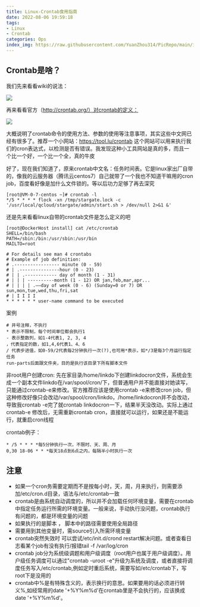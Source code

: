 ```yaml
---
title: Linux-Crontab食用指南
date: 2022-08-06 19:59:18
tags: 
- Linux
- Crontab
categories: Ops
index_img: https://raw.githubusercontent.com/YuanZhou314/PicRepo/main/imgs/old/Linux.jpg
---
```


<!-- more -->

## Crontab是啥？

我们先来看看wiki的说法：

![](https://raw.githubusercontent.com/YuanZhou314/PicRepo/main/imgs/20220806195943.png)

 

 

 

再来看看官方（http://crontab.org/）对crontab的定义：

![](https://raw.githubusercontent.com/YuanZhou314/PicRepo/main/imgs/20220806195954.png)

 

 

 大概说明了crontab命令的使用方法、参数的使用等注意事项，其实这些中文网已经有很多了。推荐一个小网站：https://tool.lu/crontab 这个网站可以用来执行我们的cron表达式，以检测是否有错误。我发现这种小工具网站是真的多，而且一个比一个好，一个比一个全，真的牛皮

 

好了，现在我们知道了，原来crontab中文名：任务时间表。它是linux家出厂自带的，像我的云服务器（腾讯云centos7）自己就带了一个我也不知道干嘛用的cron job，百度看好像是加什么文件锁的。等以后功力足够了再去深究

```
[root@VM-0-7-centos ~]# crontab -l
*/5 * * * * flock -xn /tmp/stargate.lock -c '/usr/local/qcloud/stargate/admin/start.sh > /dev/null 2>&1 &'
```

 

还是先来看看linux自带的crontab文件是怎么定义的吧

```
[root@DockerHost install] cat /etc/crontab
SHELL=/bin/bash
PATH=/sbin:/bin:/usr/sbin:/usr/bin
MAILTO=root

# For details see man 4 crontabs
# Example of job definition:
# .----------------- minute (0 - 59)
# | .---------------hour (0 - 23)
# | | .------------ day of month (1 - 31)
# | | | ----------month (1 - 12) OR jan,feb,mar,apr...
# | | | | .——day of week (0 - 6) (Sunday=0 or 7) OR sun,mon,tue,wed,thu,fri,sat
# | I I I I
* * * * * * user-name command to be executed
```

案例

```
# 井号注释，不执行
* 表示不限制，每个时间单位都会执行1
- 表示整数列，如1-4代表1, 2, 3, 4
，代表指定的数，如1,4,6代表1、4、6
/ 代表步进值，如0-59/2代表每2分钟执行一次(?),也可用*表示，如*/3是每3个月运行指定任务
run-parts后面跟文件夹，目的是执行该目录下所有脚本文件
```



非root用户创建cron: 先在家目录/home/linkdo下创建linkdocron文件，系统会生成一个副本文件linkdo在/var/spool/cron/下，但普通用户并不能直接对她读写，只能通过crontab-e来修改。官方推荐应该是使用crontab -e来修改cron job，但这种修改好像只会改动/var/spool/cron/linkdo，/home/linkdocron并不会改动，导致我crontab -e完了就crontab linkdocron一下，结果半天没改动。实际上通过crontab-e 修改后，无需重新crontab <user>cron，直接就可以运行，如果还是不能运行，就重启cron线程

crontab例子：

```
* /5 * * * *每5分钟执行一次，不限时、天、周、月
0,30 18-06 * * *每天18点到6点之内，每隔半小时执行一次
```

 

## 注意

- 如果一个cron务需要定期而不是按每小时，天，周，月来执行，则需要添加/etc/cron.d目录，语法与/etc/crontab一致
-  crontab是由系统自动调度的，所以并不会加载任何环境变量，需要在crontab中指定任务运行所需的环境变量。一般来说，手动执行没问题，crontab执行有问题的，都是环境变量的问题
  - 如果执行的是脚本 ， 脚本中的路径需要使用全局路径
  - 需要用到其他变量时，需source引入所需环境变量
- crontab突然失效时 可以尝试/etc/init.d/crond restart解决问题。或者查看日志看某个job有没有执行/报错tail -f /var/log/cron
- crontab job分为系统级调题和用户级调度（root用户也属于用户级调度）。用户级任务调度可以通过"crontab -uroot -e"升级为系统及调度，或者直接将调度任务写入/etc/crontab,例如定时重后系统，需要写如/etc/crontab下，写root下是没用的
- crontab中%是有特殊含义的，表示换行的意思。如果要用的话必须进行转义\%,如经常用的date '+%Y%m%d'在crontab里是不会执行的，应该换成date '+\%Y\%m\%d'。
